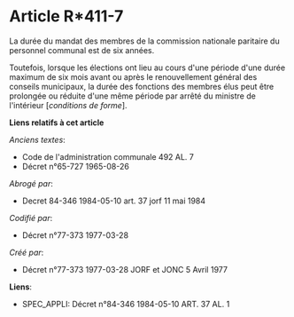 # Article R*411-7

La durée du mandat des membres de la commission nationale paritaire du personnel communal est de six années.

Toutefois, lorsque les élections ont lieu au cours d'une période d'une durée maximum de six mois avant ou après le
renouvellement général des conseils municipaux, la durée des fonctions des membres élus peut être prolongée ou réduite d'une
même période par arrêté du ministre de l'intérieur [*conditions de forme*].

**Liens relatifs à cet article**

_Anciens textes_:

  - Code de l'administration communale 492 AL. 7
  - Décret n°65-727 1965-08-26

_Abrogé par_:

  - Decret 84-346 1984-05-10 art. 37 jorf 11 mai 1984

_Codifié par_:

  - Décret n°77-373 1977-03-28

_Créé par_:

  - Décret n°77-373 1977-03-28 JORF et JONC 5 Avril 1977

**Liens**:

  - SPEC_APPLI: Décret n°84-346 1984-05-10 ART. 37 AL. 1
